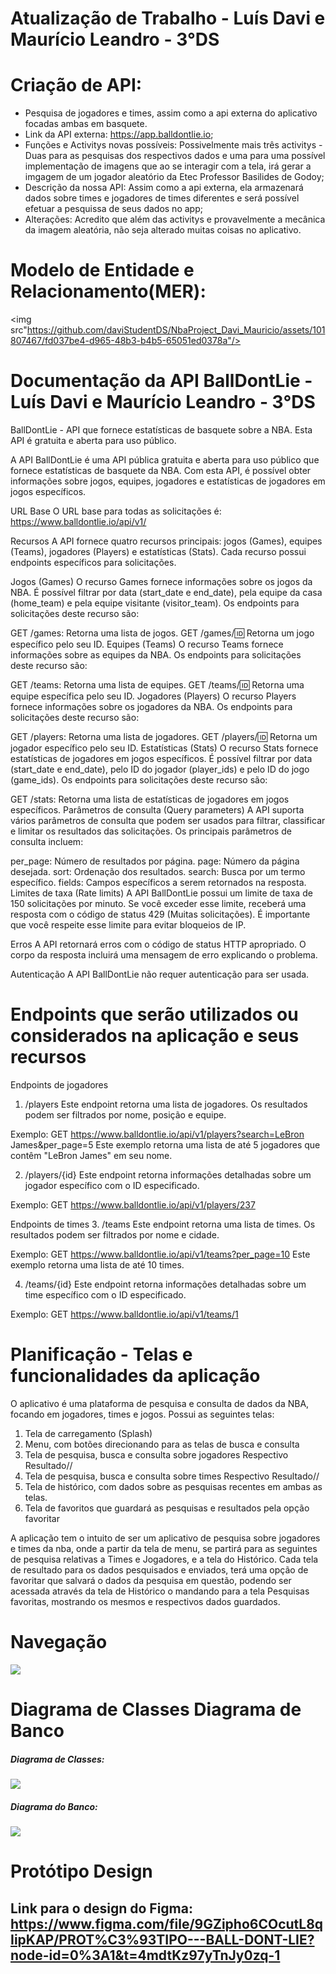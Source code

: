 # Atualização de Trabalho - Luís Davi e Maurício Leandro - 3°DS 
# Criação de API:
- Pesquisa de jogadores e times, assim como a api externa do aplicativo focadas ambas em basquete.
- Link da API externa: https://app.balldontlie.io;
- Funções e Activitys novas possíveis: Possivelmente mais três activitys - Duas para as pesquisas dos respectivos dados e uma para uma possível implementação de imagens que ao se interagir com a tela, irá gerar a imgagem de um jogador aleatório da Etec Professor Basilides de Godoy;
- Descrição da nossa API: Assim como a api externa, ela armazenará dados sobre times e jogadores de times diferentes e será possível efetuar a pesquissa de seus dados no app;
- Alterações: Acredito que além das activitys e provavelmente a mecânica da imagem aleatória, não seja alterado muitas coisas no aplicativo.

# Modelo de Entidade e Relacionamento(MER):

<img src"https://github.com/daviStudentDS/NbaProject_Davi_Mauricio/assets/101807467/fd037be4-d965-48b3-b4b5-65051ed0378a"/>


# Documentação da API BallDontLie - Luís Davi e Maurício Leandro - 3°DS

BallDontLie - API que fornece estatísticas de basquete sobre a NBA. Esta API é gratuita e aberta para uso público.

A API BallDontLie é uma API pública gratuita e aberta para uso público que fornece estatísticas de basquete da NBA. Com esta API, é possível obter informações sobre jogos, equipes, jogadores e estatísticas de jogadores em jogos específicos.

URL Base
O URL base para todas as solicitações é: https://www.balldontlie.io/api/v1/

Recursos
A API fornece quatro recursos principais: jogos (Games), equipes (Teams), jogadores (Players) e estatísticas (Stats). Cada recurso possui endpoints específicos para solicitações.

Jogos (Games)
O recurso Games fornece informações sobre os jogos da NBA. É possível filtrar por data (start_date e end_date), pela equipe da casa (home_team) e pela equipe visitante (visitor_team). Os endpoints para solicitações deste recurso são:

GET /games: Retorna uma lista de jogos.
GET /games/:id: Retorna um jogo específico pelo seu ID.
Equipes (Teams)
O recurso Teams fornece informações sobre as equipes da NBA. Os endpoints para solicitações deste recurso são:

GET /teams: Retorna uma lista de equipes.
GET /teams/:id: Retorna uma equipe específica pelo seu ID.
Jogadores (Players)
O recurso Players fornece informações sobre os jogadores da NBA. Os endpoints para solicitações deste recurso são:

GET /players: Retorna uma lista de jogadores.
GET /players/:id: Retorna um jogador específico pelo seu ID.
Estatísticas (Stats)
O recurso Stats fornece estatísticas de jogadores em jogos específicos. É possível filtrar por data (start_date e end_date), pelo ID do jogador (player_ids) e pelo ID do jogo (game_ids). Os endpoints para solicitações deste recurso são:

GET /stats: Retorna uma lista de estatísticas de jogadores em jogos específicos.
Parâmetros de consulta (Query parameters)
A API suporta vários parâmetros de consulta que podem ser usados ​​para filtrar, classificar e limitar os resultados das solicitações. Os principais parâmetros de consulta incluem:

per_page: Número de resultados por página.
page: Número da página desejada.
sort: Ordenação dos resultados.
search: Busca por um termo específico.
fields: Campos específicos a serem retornados na resposta.
Limites de taxa (Rate limits)
A API BallDontLie possui um limite de taxa de 150 solicitações por minuto. Se você exceder esse limite, receberá uma resposta com o código de status 429 (Muitas solicitações). É importante que você respeite esse limite para evitar bloqueios de IP.

Erros
A API retornará erros com o código de status HTTP apropriado. O corpo da resposta incluirá uma mensagem de erro explicando o problema.

Autenticação
A API BallDontLie não requer autenticação para ser usada.



# Endpoints que serão utilizados ou considerados na aplicação e seus recursos


Endpoints de jogadores
1. /players
Este endpoint retorna uma lista de jogadores. Os resultados podem ser filtrados por nome, posição e equipe.

Exemplo:
GET https://www.balldontlie.io/api/v1/players?search=LeBron James&per_page=5
Este exemplo retorna uma lista de até 5 jogadores que contêm "LeBron James" em seu nome.

2. /players/{id}
Este endpoint retorna informações detalhadas sobre um jogador específico com o ID especificado.

Exemplo:
GET https://www.balldontlie.io/api/v1/players/237

Endpoints de times
3. /teams
Este endpoint retorna uma lista de times. Os resultados podem ser filtrados por nome e cidade.

Exemplo: 
GET https://www.balldontlie.io/api/v1/teams?per_page=10
Este exemplo retorna uma lista de até 10 times.

4. /teams/{id}
Este endpoint retorna informações detalhadas sobre um time específico com o ID especificado.

Exemplo:
GET https://www.balldontlie.io/api/v1/teams/1

# Planificação - Telas e funcionalidades da aplicação

O aplicativo é uma plataforma de pesquisa e consulta de dados da NBA, focando em jogadores, times e jogos. Possui as seguintes telas:

1. Tela de carregamento (Splash)
2. Menu, com botões direcionando para as telas de busca e consulta
3. Tela de pesquisa, busca e consulta sobre jogadores
Respectivo Resultado//
4. Tela de pesquisa, busca e consulta sobre times
Respectivo Resultado//
5. Tela de histórico, com dados sobre as pesquisas recentes em ambas as telas.
6. Tela de favoritos que guardará as pesquisas e resultados pela opção favoritar

A aplicação tem o intuito de ser um aplicativo de pesquisa sobre jogadores e times da nba, onde a partir
da tela de menu, se partirá para as seguintes de pesquisa relativas a Times e Jogadores, e a tela do Histórico. Cada tela de resultado
para os dados pesquisados e enviados, terá uma opção de favoritar que salvará o dados da pesquisa em questão, podendo ser 
acessada através da tela de Histórico o mandando para a tela Pesquisas favoritas, mostrando os mesmos e respectivos dados guardados.

# Navegação

<img src="https://user-images.githubusercontent.com/101807467/236359232-73ae02c1-c021-4e33-ad57-751374add293.png">

# Diagrama de Classes Diagrama de Banco

##### Diagrama de Classes:
<img src="https://user-images.githubusercontent.com/101807467/236364928-1250ffa6-842f-4a15-a38c-8bea5e49fd25.png">

##### Diagrama do Banco:
<img src="https://user-images.githubusercontent.com/101807467/236358918-1bfe73ae-f074-40b8-9811-77605ff34983.png">


# Protótipo Design

## Link para o design do Figma: https://www.figma.com/file/9GZipho6COcutL8qIipKAP/PROT%C3%93TIPO---BALL-DONT-LIE?node-id=0%3A1&t=4mdtKz97yTnJy0zq-1




